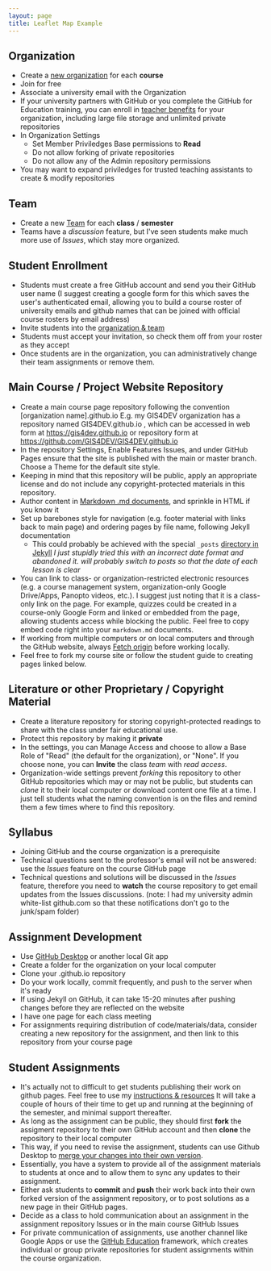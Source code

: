 ```yaml
---
layout: page
title: Leaflet Map Example
---
```


## Organization

- Create a [new organization](https://github.com/organizations/plan) for each **course**
- Join for free
- Associate a university email with the Organization
- If your university partners with GitHub or you complete the GitHub for Education training, you can enroll in [teacher benefits](https://education.github.com/discount_requests/teacher_application) for your organization, including large file storage and unlimited private repositories
- In Organization Settings
  - Set Member Priviledges Base permissions to **Read**
  - Do not allow forking of private repositories
  - Do not allow any of the Admin repository permissions
- You may want to expand priviledges for trusted teaching assistants to create & modify repositories

## Team

- Create a new [Team](https://docs.github.com/en/github/setting-up-and-managing-organizations-and-teams/creating-a-team) for each **class** / **semester**
- Teams have a *discussion* feature, but I've seen students make much more use of *Issues*, which stay more organized.


## Student Enrollment

- Students must create a free GitHub account and send you their GitHub user name (I suggest creating a google form for this which saves the user's authenticated email, allowing you to build a course roster of university emails and github names that can be joined with official course rosters by email address)
- Invite students into the [organization & team](https://docs.github.com/en/github/setting-up-and-managing-organizations-and-teams/inviting-users-to-join-your-organization)
- Students must accept your invitation, so check them off from your roster as they accept
- Once students are in the organization, you can administratively change their team assignments or remove them.

## Main Course / Project Website Repository

- Create a main course page repository following the convention [organization name].github.io E.g. my GIS4DEV organization has a repository named GIS4DEV.github.io , which can be accessed in web form at https://gis4dev.github.io  or repository form at https://github.com/GIS4DEV/GIS4DEV.github.io
- In the repository Settings, Enable Features Issues, and under GitHub Pages ensure that the site is published with the main or master branch. Choose a Theme for the default site style.
- Keeping in mind that this repository will be public, apply an appropriate license and do not include any copyright-protected materials in this repository.
- Author content in [Markdown .md documents](https://guides.github.com/features/mastering-markdown/), and sprinkle in HTML if you know it
- Set up barebones style for navigation (e.g. footer material with links back to main page) and ordering pages by file name, following Jekyll documentation
  - This could probably be achieved with the special `_posts` [directory in Jekyll](https://jekyllrb.com/docs/posts/#the-posts-folder) *I just stupidly tried this with an incorrect date format and abandoned it. will probably switch to posts so that the date of each lesson is clear*
- You can link to class- or organization-restricted electronic resources (e.g. a course management system, organization-only Google Drive/Apps, Panopto videos, etc.). I suggest just noting that it is a class-only link on the page. For example, quizzes could be created in a course-only Google Form and linked or embedded from the page, allowing students access while blocking the public. Feel free to copy embed code right into your `markdown.md` documents.
- If working from multiple computers or on local computers and through the GitHub website, always [Fetch origin](https://docs.github.com/en/desktop/contributing-and-collaborating-using-github-desktop/syncing-your-branch) before working locally.
- Feel free to fork my course site or follow the student guide to creating pages linked below.

## Literature or other Proprietary / Copyright Material

- Create a literature repository for storing copyright-protected readings to share with the class under fair educational use.
- Protect this repository by making it **private** 
- In the settings, you can Manage Access and choose to allow a Base Role of "Read" (the default for the organization), or "None". If you choose none, you can **Invite** the class *team* with *read access*.
- Organization-wide settings prevent *forking* this repository to other GitHub repositories which may or may not be public, but students can *clone* it to their local computer or download content one file at a time. I just tell students what the naming convention is on the files and remind them a few times where to find this repository.

## Syllabus

- Joining GitHub and the course organization is a prerequisite
- Technical questions sent to the professor's email will not be answered: use the *Issues* feature on the course GitHub page
- Technical questions and solutions will be discussed in the *Issues* feature, therefore you need to **watch** the course repository to get email updates from the Issues discussions. (note: I had my university admin white-list github.com so that these notifications don't go to the junk/spam folder)

## Assignment Development

- Use [GitHub Desktop](https://docs.github.com/en/desktop) or another local Git app
- Create a folder for the organization on your local computer
- Clone your .github.io repository
- Do your work locally, commit frequently, and push to the server when it's ready
- If using Jekyll on GitHub, it can take 15-20 minutes after pushing changes before they are reflected on the website
- I have one page for each class meeting
- For assignments requiring distribution of code/materials/data, consider creating a new repository for the assignment, and then link to this repository from your course page

## Student Assignments

- It's actually not to difficult to get students publishing their work on github pages. Feel free to use my [instructions & resources](https://gis4dev.github.io/lessons/01_githubpages.html) It will take a couple of hours of their time to get up and running at the beginning of the semester, and minimal support thereafter.
- As long as the assignment can be public, they should first **fork** the assigment repository to their own GitHub account and then **clone** the repository to their local computer
- This way, if you need to revise the assignment, students can use Github Desktop to [merge your changes into their own version](https://midd.hosted.panopto.com/Panopto/Pages/Viewer.aspx?id=584ec2bf-b7af-4aab-aa25-acef0043a9db).
- Essentially, you have a system to provide all of the assignment materials to students at once and to allow them to sync any updates to their assignment.
- Either ask students to **commit** and **push** their work back into their own forked version of the assignment repository, or to post solutions as a new page in their GitHub pages.
- Decide as a class to hold communication about an assignment in the assignment repository Issues or in the main course GitHub Issues
- For private communication of assignments, use another channel like Google Apps or use the [GitHub Education](https://education.github.com/) framework, which creates individual or group private repositories for student assignments within the course organization.